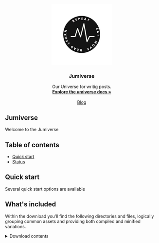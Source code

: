 <p align="center">
  <a href="https://getbootstrap.com/">
    <img src="9540AD0B-1498-439A-A25F-1B95A7382997.jpeg" alt="Umiverse logo" width="200" height="200">
  </a>
</p>

<h3 align="center">Jumiverse</h3>

<p align="center">
  Our Universe for writig posts.
  <br>
  <a href="[https://getbootstrap.com/docs/5.2/](https://mariaseltmann.github.io/)"><strong>Explore the umiverse docs »</strong></a>
  <br>
  <br>
  <a href="https://blog.umiverse.com/">Blog</a>
</p>


## Jumiverse 
Welcome to the Jumiverse


## Table of contents

- [Quick start](#quick-start)
- [Status](#status)


## Quick start

Several quick start options are available


## What's included

Within the download you'll find the following directories and files, logically grouping common assets and providing both compiled and minified variations.

<details>
  <summary>Download contents</summary>

  ```text

</details>


## Contributing

Please read through our [contributing guidelines](https://github.com/twbs/bootstrap/blob/main/.github/CONTRIBUTING.md). Included are directions for opening issues, coding standards, and notes on development.


## Creators

**Maria Seltmann**

**Jergen Ganzenmueller**
